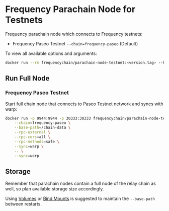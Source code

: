 # Frequency Parachain Node for Testnets

Frequency parachain node which connects to Frequency testnets:

- Frequency Paseo Testnet `--chain=frequency-paseo` (Default)

To view all available options and arguments:

```sh
docker run --rm frequencychain/parachain-node-testnet:<version.tag> --help
```

## Run Full Node

### Frequency Paseo Testnet

Start full chain node that connects to Paseo Testnet network and syncs with warp:

```sh
docker run -p 9944:9944 -p 30333:30333 frequencychain/parachain-node-testnet:<version.tag> \
    --chain=frequency-paseo \
    --base-path=/chain-data \
    --rpc-external \
    --rpc-cors=all \
    --rpc-methods=safe \
    --sync=warp \
    -- \
    --sync=warp
```

## Storage

Remember that parachain nodes contain a full node of the relay chain as well, so plan available storage size accordingly.

Using [Volumes](https://docs.docker.com/storage/volumes/) or [Bind Mounts](https://docs.docker.com/storage/bind-mounts/) is suggested to maintain the `--base-path` between restarts.

